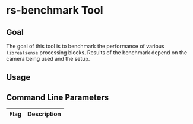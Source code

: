 # rs-benchmark Tool

## Goal
The goal of this tool is to benchmark the performance of various `librealsense` processing blocks.
Results of the benchmark depend on the camera being used and the setup.

## Usage


## Command Line Parameters

|Flag   |Description   |
|---|---|



